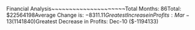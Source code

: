 Financial Analysis~~~~~~~~~~~~~~~~~~~~~Total Months: 86Total: $22564198Average Change is: $-8311.11Greatest Increase in Profits: Mar-13  ($1141840)Greatest Decrease in Profits: Dec-10  ($-1194133)